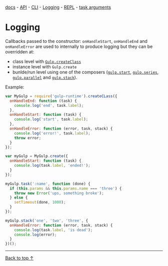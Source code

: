 [docs](./README.md) -
[API](./API.md) -
[CLI](./CLI.md) -
[Logging](./logging.md) -
[REPL](./REPL.md) -
[task arguments](./task-arguments.md)

# Logging

Callbacks passed to the constructor: `onHandleStart`, `onHandleEnd` and `onHandleError` are used to internally to produce logging but they can be overridden at:

- class level with [`Gulp.createClass`](./API.md#gulpcreateclass)
- instance level with `Gulp.create`
- bunlde/run level using one of the composers ([`gulp.start`](./API.md#gulpstart), [`gulp.series`](./API.md#gulpseries), [`gulp.parallel`](./API.md#gulpparallel) and [`gulp.stack`](./API.md#gulpstack)).

Example:

```js
var MyGulp = require('gulp-runtime').createCLass({
  onHandleEnd: function (task) {
    console.log('end', task.label);
  },
  onHandleStart: function (task) {
    console.log('start', task.label);
  },
  onHandleError: function (error, task, stack) {
    console.log('error!', task.label);
    throw error;
  }
});

var myGulp = MyGulp.create({
  onHandleStart: function (task) {
    console.log(task.label, 'ended!');
  }
});

myGulp.task(':name', function (done) {
  if (this.params && this.params.name === 'three') {
    throw new Error('ups, something broke');
  } else {
    setTimeout(done, 1000);
  }
});

myGulp.stack('one', 'two', 'three', {
  onHandleError: function (error, task, stack) {
    console.log(task.label, 'is dead');
    console.log(error);
  }
})();
```

---
[Back to top ↑](#)
